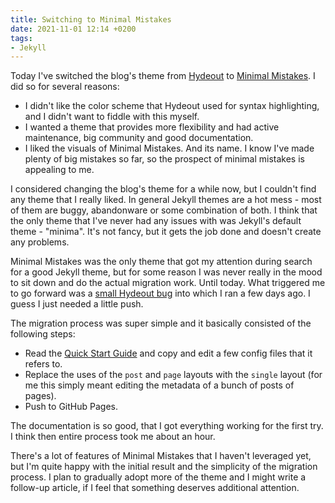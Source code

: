 ```yaml
---
title: Switching to Minimal Mistakes
date: 2021-11-01 12:14 +0200
tags:
- Jekyll
---
```


Today I've switched the blog's theme from [Hydeout](https://github.com/fongandrew/hydeout) to [Minimal Mistakes](https://mmistakes.github.io/minimal-mistakes/). I did so for several reasons:

- I didn't like the color scheme that Hydeout used for syntax highlighting, and I didn't want to fiddle with this myself.
- I wanted a theme that provides more flexibility and had active maintenance, big community and good documentation.
- I liked the visuals of Minimal Mistakes. And its name. I know I've made plenty of big mistakes so far, so the prospect of minimal mistakes is appealing to me.

I considered changing the blog's theme for a while now, but I couldn't find any
theme that I really liked. In general Jekyll themes are a hot mess - most of
them are buggy, abandonware or some combination of both. I think that the only
theme that I've never had any issues with was Jekyll's default theme - "minima".
It's not fancy, but it gets the job done and doesn't create any problems.

Minimal Mistakes was the only theme that got my attention during search for a good Jekyll theme, but
for some reason I was never really in the mood to sit down and do the actual migration work. Until today.
What triggered me to go
forward was a [small
Hydeout bug](https://github.com/fongandrew/hydeout/pull/104#issuecomment-954457430) into
which I ran a few days ago. I guess I just needed a little push.

The migration process was super simple and it basically consisted of the following steps:

* Read the [Quick Start Guide](https://mmistakes.github.io/minimal-mistakes/docs/quick-start-guide/) and copy and edit a few config files that it refers to.
* Replace the uses of the `post` and `page` layouts with the `single` layout (for me this simply meant editing the metadata of a bunch of posts of pages).
* Push to GitHub Pages.

The documentation is so good, that I got everything working for the first try. I think then entire process took me about an hour.

There's a lot of features of Minimal Mistakes that I haven't leveraged yet,
but I'm quite happy with the initial result and the simplicity of the migration process.
I plan to gradually adopt more of the theme and I might write a follow-up article, if I feel that
something deserves additional attention.
